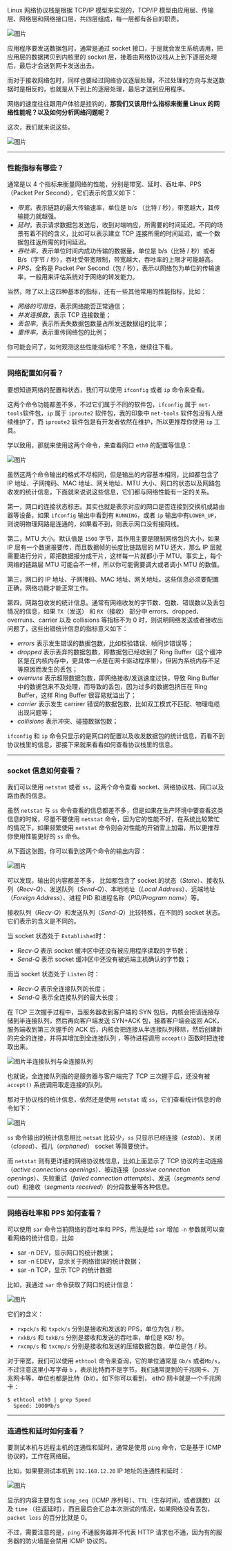 Linux 网络协议栈是根据 TCP/IP 模型来实现的，TCP/IP 模型由应用层、传输层、网络层和网络接口层，共四层组成，每一层都有各自的职责。

![图片](https://mmbiz.qpic.cn/mmbiz_png/J0g14CUwaZe2PspGGicwfmAAYBXjOzk01O6UNyFgsrlps7VJtlJzvmW9kPnTs9sZKf112C7CLbpkA1h8VqwnqwQ/640?wx_fmt=png&tp=webp&wxfrom=5&wx_lazy=1&wx_co=1)

应用程序要发送数据包时，通常是通过 socket 接口，于是就会发生系统调用，把应用层的数据拷贝到内核里的 socket 层，接着由网络协议栈从上到下逐层处理后，最后才会送到网卡发送出去。

而对于接收网络包时，同样也要经过网络协议逐层处理，不过处理的方向与发送数据时是相反的，也就是从下到上的逐层处理，最后才送到应用程序。

网络的速度往往跟用户体验是挂钩的，**那我们又该用什么指标来衡量 Linux 的网络性能呢？以及如何分析网络问题呢？**

这次，我们就来说这些。

![图片](https://mmbiz.qpic.cn/mmbiz_png/J0g14CUwaZe2PspGGicwfmAAYBXjOzk013LDxlJ1FM4szrA2kAJl210UicDRdU3SKQWicxs7gib2ibMvjibzG300oAfw/640?wx_fmt=png&tp=webp&wxfrom=5&wx_lazy=1&wx_co=1)

------

### 性能指标有哪些？

通常是以 4 个指标来衡量网络的性能，分别是带宽、延时、吞吐率、PPS（Packet Per Second），它们表示的意义如下：

- *带宽*，表示链路的最大传输速率，单位是 b/s （比特 / 秒），带宽越大，其传输能力就越强。
- *延时*，表示请求数据包发送后，收到对端响应，所需要的时间延迟。不同的场景有着不同的含义，比如可以表示建立 TCP 连接所需的时间延迟，或一个数据包往返所需的时间延迟。
- *吞吐率*，表示单位时间内成功传输的数据量，单位是 b/s（比特 / 秒）或者 B/s（字节 / 秒），吞吐受带宽限制，带宽越大，吞吐率的上限才可能越高。
- *PPS*，全称是 Packet Per Second（包 / 秒），表示以网络包为单位的传输速率，一般用来评估系统对于网络的转发能力。

当然，除了以上这四种基本的指标，还有一些其他常用的性能指标，比如：

- *网络的可用性*，表示网络能否正常通信；
- *并发连接数*，表示 TCP 连接数量；
- *丢包率*，表示所丢失数据包数量占所发送数据组的比率；
- *重传率*，表示重传网络包的比例；

你可能会问了，如何观测这些性能指标呢？不急，继续往下看。

------

### 网络配置如何看？

要想知道网络的配置和状态，我们可以使用 `ifconfig` 或者 `ip` 命令来查看。

这两个命令功能都差不多，不过它们属于不同的软件包，`ifconfig` 属于 `net-tools`软件包，`ip` 属于 `iproute2` 软件包，我的印象中 `net-tools` 软件包没有人继续维护了，而 `iproute2` 软件包是有开发者依然在维护，所以更推荐你使用 `ip` 工具。

学以致用，那就来使用这两个命令，来查看网口 `eth0` 的配置等信息：

![图片](https://mmbiz.qpic.cn/mmbiz_png/J0g14CUwaZe2PspGGicwfmAAYBXjOzk01rwbHmJGUtkqvR8aArX0B3CvLQxcdL5hPeic69QCvthpJkSwlXnu8jUQ/640?wx_fmt=png&tp=webp&wxfrom=5&wx_lazy=1&wx_co=1)

虽然这两个命令输出的格式不尽相同，但是输出的内容基本相同，比如都包含了 IP 地址、子网掩码、MAC 地址、网关地址、MTU 大小、网口的状态以及网路包收发的统计信息，下面就来说说这些信息，它们都与网络性能有一定的关系。

第一，网口的连接状态标志。其实也就是表示对应的网口是否连接到交换机或路由器等设备，如果 `ifconfig` 输出中看到有 `RUNNING`，或者 `ip` 输出中有`LOWER_UP`，则说明物理网路是连通的，如果看不到，则表示网口没有接网线。

第二，MTU 大小。默认值是 `1500` 字节，其作用主要是限制网络包的大小，如果 IP 层有一个数据报要传，而且数据帧的长度比链路层的 MTU 还大，那么 IP 层就需要进行分片，即把数据报分成干片，这样每一片就都小于 MTU。事实上，每个网络的链路层 MTU 可能会不一样，所以你可能需要调大或者调小 MTU 的数值。

第三，网口的 IP 地址、子网掩码、MAC 地址、网关地址。这些信息必须要配置正确，网络功能才能正常工作。

第四，网路包收发的统计信息。通常有网络收发的字节数、包数、错误数以及丢包情况的信息，如果 `TX`（发送） 和 `RX`（接收） 部分中 errors、dropped、overruns、carrier 以及 collisions 等指标不为 0 时，则说明网络发送或者接收出问题了，这些出错统计信息的指标意义如下：

- *errors* 表示发生错误的数据包数，比如校验错误、帧同步错误等；
- *dropped* 表示丢弃的数据包数，即数据包已经收到了 Ring Buffer（这个缓冲区是在内核内存中，更具体一点是在网卡驱动程序里），但因为系统内存不足等原因而发生的丢包；
- *overruns* 表示超限数据包数，即网络接收/发送速度过快，导致 Ring Buffer 中的数据包来不及处理，而导致的丢包，因为过多的数据包挤压在 Ring Buffer，这样 Ring Buffer 很容易就溢出了；
- *carrier* 表示发生 carrirer 错误的数据包数，比如双工模式不匹配、物理电缆出现问题等；
- *collisions* 表示冲突、碰撞数据包数；

`ifconfig` 和 `ip` 命令只显示的是网口的配置以及收发数据包的统计信息，而看不到协议栈里的信息，那接下来就来看看如何查看协议栈里的信息。

------

### socket 信息如何查看？

我们可以使用 `netstat` 或者 `ss`，这两个命令查看 socket、网络协议栈、网口以及路由表的信息。

虽然 `netstat` 与 `ss` 命令查看的信息都差不多，但是如果在生产环境中要查看这类信息的时候，尽量不要使用 `netstat` 命令，因为它的性能不好，在系统比较繁忙的情况下，如果频繁使用 `netstat` 命令则会对性能的开销雪上加霜，所以更推荐你使用性能更好的 `ss` 命令。

从下面这张图，你可以看到这两个命令的输出内容：

![图片](https://mmbiz.qpic.cn/mmbiz_png/J0g14CUwaZe2PspGGicwfmAAYBXjOzk017oz1wWEXz1licev85tugQwxS8muWrhyje71MyrzCBOuG4sJYUDYzowQ/640?wx_fmt=png&tp=webp&wxfrom=5&wx_lazy=1&wx_co=1)

可以发现，输出的内容都差不多， 比如都包含了 socket 的状态（*State*）、接收队列（*Recv-Q*）、发送队列（*Send-Q*）、本地地址（*Local Address*）、远端地址（*Foreign Address*）、进程 PID 和进程名称（*PID/Program name*）等。

接收队列（*Recv-Q*）和发送队列（*Send-Q*）比较特殊，在不同的 socket 状态。它们表示的含义是不同的。

当 socket 状态处于 `Established`时：

- *Recv-Q* 表示 socket 缓冲区中还没有被应用程序读取的字节数；
- *Send-Q* 表示 socket 缓冲区中还没有被远端主机确认的字节数；

而当 socket 状态处于 `Listen` 时：

- *Recv-Q* 表示全连接队列的长度；
- *Send-Q* 表示全连接队列的最大长度；

在 TCP 三次握手过程中，当服务器收到客户端的 SYN 包后，内核会把该连接存储到半连接队列，然后再向客户端发送 SYN+ACK 包，接着客户端会返回 ACK，服务端收到第三次握手的 ACK 后，内核会把连接从半连接队列移除，然后创建新的完全的连接，并将其增加到全连接队列 ，等待进程调用 `accept()` 函数时把连接取出来。

![图片](https://mmbiz.qpic.cn/mmbiz_png/J0g14CUwaZe2PspGGicwfmAAYBXjOzk01shIpHjn5X5CAZRSZFTnUnfHPVsoUOUET6yIMgOKFAM4NHwdsrtQ9icw/640?wx_fmt=png&tp=webp&wxfrom=5&wx_lazy=1&wx_co=1)半连接队列与全连接队列

也就说，全连接队列指的是服务器与客户端完了 TCP 三次握手后，还没有被`accept()` 系统调用取走连接的队列。

那对于协议栈的统计信息，依然还是使用 `netstat` 或 `ss`，它们查看统计信息的命令如下：

![图片](https://mmbiz.qpic.cn/mmbiz_png/J0g14CUwaZe2PspGGicwfmAAYBXjOzk01VcNZ3dOv95LSJvG0Y5IpmW1ZbImp5vYeYSBoXNH30A8eTeLwrsg6qw/640?wx_fmt=png&tp=webp&wxfrom=5&wx_lazy=1&wx_co=1)

`ss` 命令输出的统计信息相比 `netsat` 比较少，`ss` 只显示已经连接（*estab*）、关闭（*closed*）、孤儿（*orphaned*） socket 等简要统计。

而 `netstat` 则有更详细的网络协议栈信息，比如上面显示了 TCP 协议的主动连接（*active connections openings*）、被动连接（*passive connection openings*）、失败重试（*failed connection attempts*）、发送（*segments send out*）和接收（*segments received*）的分段数量等各种信息。

------

### 网络吞吐率和 PPS 如何查看？

可以使用 `sar` 命令当前网络的吞吐率和 PPS，用法是给 `sar` 增加 `-n` 参数就可以查看网络的统计信息，比如

- sar -n DEV，显示网口的统计数据；
- sar -n EDEV，显示关于网络错误的统计数据；
- sar -n TCP，显示 TCP 的统计数据

比如，我通过 `sar` 命令获取了网口的统计信息：

![图片](https://mmbiz.qpic.cn/mmbiz_png/J0g14CUwaZe2PspGGicwfmAAYBXjOzk01NdVzk3bytlvibnsGCeXGUheUgHlv91IdXYXq7w2AXQxiaHR0BXpFuNQA/640?wx_fmt=png&tp=webp&wxfrom=5&wx_lazy=1&wx_co=1)

它们的含义：

- `rxpck/s` 和 `txpck/s` 分别是接收和发送的 PPS，单位为包 / 秒。
- `rxkB/s` 和 `txkB/s` 分别是接收和发送的吞吐率，单位是 KB/ 秒。
- `rxcmp/s` 和 `txcmp/s` 分别是接收和发送的压缩数据包数，单位是包 / 秒。

对于带宽，我们可以使用 `ethtool` 命令来查询，它的单位通常是 `Gb/s` 或者`Mb/s`，不过注意这里小写字母 `b` ，表示比特而不是字节。我们通常提到的千兆网卡、万兆网卡等，单位也都是比特（*bit*）。如下你可以看到， eth0 网卡就是一个千兆网卡：

```
$ ethtool eth0 | grep Speed
  Speed: 1000Mb/s
```

------

### 连通性和延时如何查看？

要测试本机与远程主机的连通性和延时，通常是使用 `ping` 命令，它是基于 ICMP 协议的，工作在网络层。

比如，如果要测试本机到 `192.168.12.20` IP 地址的连通性和延时：

![图片](https://mmbiz.qpic.cn/mmbiz_png/J0g14CUwaZe2PspGGicwfmAAYBXjOzk01twHCzTEWo2hapib95YGibumfKT9bPZqEicvgbyroHgn0wvt22yiamyKtEQ/640?wx_fmt=png&tp=webp&wxfrom=5&wx_lazy=1&wx_co=1)

显示的内容主要包含  `icmp_seq`（ICMP 序列号）、`TTL`（生存时间，或者跳数）以及 `time` （往返延时），而且最后会汇总本次测试的情况，如果网络没有丢包，`packet loss` 的百分比就是 0。

不过，需要注意的是，`ping` 不通服务器并不代表 HTTP 请求也不通，因为有的服务器的防火墙是会禁用 ICMP 协议的。